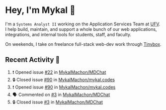 # Hey, I'm Mykal 👋

I'm a `Systems Analyst II` working on the Application Services Team at [UFV](https://ufv.ca). 
I help build, maintain, and support a whole bunch of our web applications, integrations, and internal tools for students, staff, and faculty.

On weekends, I take on freelance full-stack web-dev work through [Tinybox](https://tinybox.dev).

## Recent Activity 🚀

<!--START_SECTION:activity-->
1. ❗ Opened issue [#22](https://github.com/MykalMachon/MDChat/issues/22) in [MykalMachon/MDChat](https://github.com/MykalMachon/MDChat)
2. 🔒 Closed issue [#90](https://github.com/MykalMachon/mykal.codes/issues/90) in [MykalMachon/mykal.codes](https://github.com/MykalMachon/mykal.codes)
3. ❗ Opened issue [#90](https://github.com/MykalMachon/mykal.codes/issues/90) in [MykalMachon/mykal.codes](https://github.com/MykalMachon/mykal.codes)
4. 🗣 Commented on [#3](https://github.com/MykalMachon/MDChat/issues/3#issuecomment-1868594310) in [MykalMachon/MDChat](https://github.com/MykalMachon/MDChat)
5. 🔒 Closed issue [#3](https://github.com/MykalMachon/MDChat/issues/3) in [MykalMachon/MDChat](https://github.com/MykalMachon/MDChat)
<!--END_SECTION:activity-->
